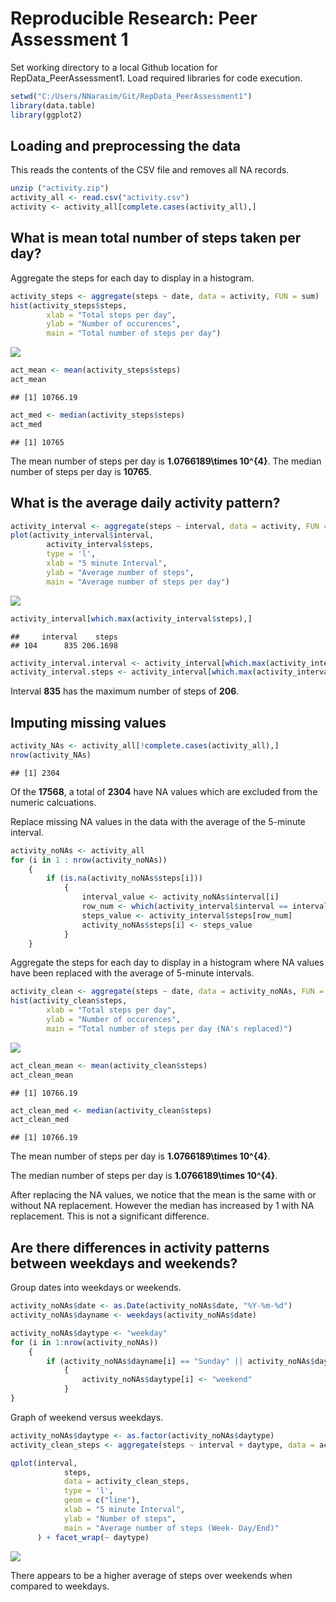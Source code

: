 # Reproducible Research: Peer Assessment 1

Set working directory to a local Github location for RepData_PeerAssessment1.
Load required libraries for code execution.

```r
setwd("C:/Users/NNarasim/Git/RepData_PeerAssessment1")
library(data.table)
library(ggplot2)
```

## Loading and preprocessing the data
This reads the contents of the CSV file and removes all NA records.

```r
unzip ("activity.zip")
activity_all <- read.csv("activity.csv")
activity <- activity_all[complete.cases(activity_all),]
```



## What is mean total number of steps taken per day?
Aggregate the steps for each day to display in a histogram.

```r
activity_steps <- aggregate(steps ~ date, data = activity, FUN = sum)
hist(activity_steps$steps, 
        xlab = "Total steps per day", 
        ylab = "Number of occurences",
        main = "Total number of steps per day")
```

![](PA1_template_files/figure-html/hist-1.png) 

```r
act_mean <- mean(activity_steps$steps)
act_mean
```

```
## [1] 10766.19
```

```r
act_med <- median(activity_steps$steps)
act_med
```

```
## [1] 10765
```

The mean number of steps per day is **1.0766189\times 10^{4}**.
The median number of steps per day is **10765**.

## What is the average daily activity pattern?

```r
activity_interval <- aggregate(steps ~ interval, data = activity, FUN = mean)
plot(activity_interval$interval, 
        activity_interval$steps, 
        type = 'l',
        xlab = "5 minute Interval",
        ylab = "Average number of steps",
        main = "Average number of steps per day")
```

![](PA1_template_files/figure-html/activityinterval-1.png) 

```r
activity_interval[which.max(activity_interval$steps),]
```

```
##     interval    steps
## 104      835 206.1698
```

```r
activity_interval.interval <- activity_interval[which.max(activity_interval$steps),1]
activity_interval.steps <- activity_interval[which.max(activity_interval$steps),2]
```

Interval **835** has the maximum number of steps of 
         **206**.

## Imputing missing values

```r
activity_NAs <- activity_all[!complete.cases(activity_all),]
nrow(activity_NAs)
```

```
## [1] 2304
```

Of the **17568**, a total of **2304**
have NA values which are excluded from the numeric calcuations.


Replace missing NA values in the data with the average of the 5-minute interval.

```r
activity_noNAs <- activity_all
for (i in 1 : nrow(activity_noNAs))
    {
        if (is.na(activity_noNAs$steps[i]))
            {
                interval_value <- activity_noNAs$interval[i]
                row_num <- which(activity_interval$interval == interval_value)
                steps_value <- activity_interval$steps[row_num]
                activity_noNAs$steps[i] <- steps_value
            }
    }
```

Aggregate the steps for each day to display in a histogram where NA values have been
replaced with the average of 5-minute intervals.

```r
activity_clean <- aggregate(steps ~ date, data = activity_noNAs, FUN = sum)
hist(activity_clean$steps, 
        xlab = "Total steps per day", 
        ylab = "Number of occurences",
        main = "Total number of steps per day (NA's replaced)")
```

![](PA1_template_files/figure-html/activityCleanHist-1.png) 

```r
act_clean_mean <- mean(activity_clean$steps)
act_clean_mean
```

```
## [1] 10766.19
```

```r
act_clean_med <- median(activity_clean$steps)
act_clean_med
```

```
## [1] 10766.19
```

The mean number of steps per day is **1.0766189\times 10^{4}**.

The median number of steps per day is **1.0766189\times 10^{4}**.

After replacing the NA values, we notice that the mean is the same with or without
NA replacement.  However the median has increased by 1 with NA replacement.
This is not a significant difference.

## Are there differences in activity patterns between weekdays and weekends?
Group dates into weekdays or weekends.

```r
activity_noNAs$date <- as.Date(activity_noNAs$date, "%Y-%m-%d")
activity_noNAs$dayname <- weekdays(activity_noNAs$date)

activity_noNAs$daytype <- "weekday"
for (i in 1:nrow(activity_noNAs))
    {
        if (activity_noNAs$dayname[i] == "Sunday" || activity_noNAs$dayname[i] == "Sunday")
            {
                activity_noNAs$daytype[i] <- "weekend"
            }
}
```

Graph of weekend versus weekdays.

```r
activity_noNAs$daytype <- as.factor(activity_noNAs$daytype)
activity_clean_steps <- aggregate(steps ~ interval + daytype, data = activity_noNAs, FUN = mean)

qplot(interval, 
            steps, 
            data = activity_clean_steps, 
            type = 'l', 
            geom = c("line"), 
            xlab = "5 minute Interval", 
            ylab = "Number of steps", 
            main = "Average number of steps (Week- Day/End)"
      ) + facet_wrap(~ daytype)
```

![](PA1_template_files/figure-html/graphplot-1.png) 

There appears to be a higher average of steps over weekends when compared to weekdays.
